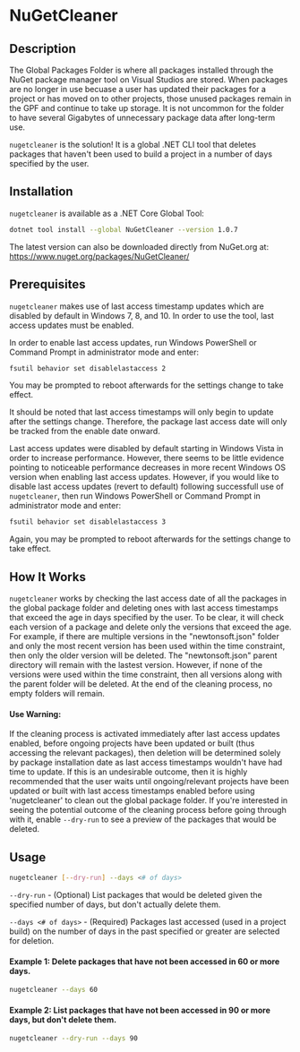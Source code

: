 # NuGetCleaner

## Description

The Global Packages Folder is where all packages installed through the NuGet package manager tool on Visual Studios are stored. When packages are no longer in use becuase a user has updated their packages for a project or has moved on to other projects, those unused packages remain in the GPF and continue to take up storage. It is not uncommon for the folder to have several Gigabytes of unnecessary package data after long-term use.

`nugetcleaner` is the solution! It is a global .NET CLI tool that deletes packages that haven't been used to build a project in a number of days specified by the user.

## Installation

`nugetcleaner` is available as a .NET Core Global Tool:

```bash
dotnet tool install --global NuGetCleaner --version 1.0.7
```
The latest version can also be downloaded directly from NuGet.org at:
https://www.nuget.org/packages/NuGetCleaner/

## Prerequisites

`nugetcleaner` makes use of last access timestamp updates which are disabled by default in Windows 7, 8, and 10. In order to use the tool, last access updates must be enabled.

In order to enable last access updates, run Windows PowerShell or Command Prompt in administrator mode and enter:
```bash
fsutil behavior set disablelastaccess 2
```

You may be prompted to reboot afterwards for the settings change to take effect.

It should be noted that last access timestamps will only begin to update after the settings change. Therefore, the package last access date will only be tracked from the enable date onward. 

Last access updates were disabled by default starting in Windows Vista in order to increase performance. However, there seems to be little evidence pointing to noticeable performance decreases in more recent Windows OS version when enabling last access updates. However, if you would like to disable last access updates (revert to default) following successfull use of `nugetcleaner`, then run Windows PowerShell or Command Prompt in administrator mode and enter:
```bash
fsutil behavior set disablelastaccess 3
```

Again, you may be prompted to reboot afterwards for the settings change to take effect.

## How It Works

`nugetcleaner` works by checking the last access date of all the packages in the global package folder and deleting ones with last access timestamps that exceed the age in days specified by the user. To be clear, it will check each version of a package and delete only the versions that exceed the age. For example, if there are multiple versions in the "newtonsoft.json" folder and only the most recent version has been used within the time constraint, then only the older version will be deleted. The "newtonsoft.json" parent directory will remain with the lastest version. However, if none of the versions were used within the time constraint, then all versions along with the parent folder will be deleted. At the end of the cleaning process, no empty folders will remain.

#### Use Warning: 
If the cleaning process is activated immediately after last access updates enabled, before ongoing projects have been updated or built (thus accessing the relevant packages), then deletion will be determined solely by package installation date as last access timestamps wouldn't have had time to update. If this is an undesirable outcome, then it is highly recommended that the user waits until ongoing/relevant projects have been updated or built with last access timestamps enabled before using 'nugetcleaner' to clean out the global package folder. If you're interested in seeing the potential outcome of the cleaning process before going through with it, enable `--dry-run` to see a preview of the packages that would be deleted.

## Usage

```bash
nugetcleaner [--dry-run] --days <# of days>
```

`--dry-run` - (Optional) List packages that would be deleted given the specified number of days, but don't actually delete them.

`--days <# of days>` - (Required) Packages last accessed (used in a project build) on the number of days in the past specified or greater are selected for deletion.

#### Example 1: Delete packages that have not been accessed in 60 or more days.

```bash
nugetcleaner --days 60
```

#### Example 2: List packages that have not been accessed in 90 or more days, but don't delete them.

```bash
nugetcleaner --dry-run --days 90
```
